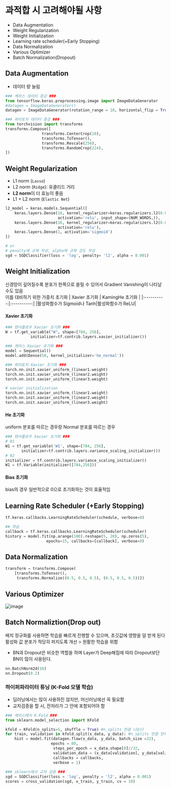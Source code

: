 # 과적합 시 고려해야될 사항
- Data Augmentation
- Weight Regularization
- Weight Initialization
- Learning rate scheduler(+Early Stopping)
- Data Normalization
- Various Optimizer
- Batch Normalization(Dropout)

## Data Augmentation
- 데이터 량 늘림

```python
### 케라스 데이터 증강 ###
from tensorflow.keras.preprocessing.image import ImageDataGenerator
#datagen = ImageDataGenerator()
datagen = ImageDataGenerator(rotation_range = 10, horizontal_flip = True, zoom_range = 0.1)

### 파이토치 데이터 증강 ###
from torchvision import transforms
transforms.Compose([
				transforms.CenterCrop(10),
				transforms.ToTensor(),
				transforms.Rescale(256),
				transforms.RandomCrop(224),
])
```

## Weight Regularization
- L1 norm (```Lasso```)
- L2 norm (```Ridge```): 유클리드 거리
- **L2 norm**이 더 효능이 좋음
- L1 + L2 norm (```Elastic Net```)
```python
l2_model = keras.models.Sequential([
    keras.layers.Dense(16, kernel_regularizer=keras.regularizers.l2(0.001),
                       activation='relu', input_shape=(NUM_WORDS,)),
    keras.layers.Dense(16, kernel_regularizer=keras.regularizers.l2(0.001),
                       activation='relu'),
    keras.layers.Dense(1, activation='sigmoid')
])

# or
# penalty에 규제 작성, alpha에 규제 강도 작성
sgd = SGDClassifier(loss = 'log', penalty= 'l2', alpha = 0.001)
```

## Weight Initialization
신경망이 깊어질수록 분포가 한쪽으로 쏠릴 수 있어서 Gradient Vanishing이 나타날 수도 있음  
이를 대비하기 위한 가중치 초기화
| Xavier 초기화 | KamingHe 초기화 |
|:----------:|:----------:|
|활성화함수가 Sigmoid나 Tanh|활성화함수가 ReLU|
#### Xavier 초기화
```python
### 텐서플로우 Xavier 초기화 ###
W = tf.get_variable("W", shape=[784, 256],
           initializer=tf.contrib.layers.xavier_initializer())
           
### 케라스 Xavier 초기화 ###
model = Sequential()
model.add(Dense(50, kernel_initializer='he_normal'))

### 파이토치 Xavier 초기화 ###
torch.nn.init.xavier_uniform_(linear1.weight)
torch.nn.init.xavier_uniform_(linear2.weight)
torch.nn.init.xavier_uniform_(linear3.weight)

# xavier initialization
torch.nn.init.xavier_uniform_(linear1.weight)
torch.nn.init.xavier_uniform_(linear2.weight)
torch.nn.init.xavier_uniform_(linear3.weight)
```
#### He 초기화
uniform 분포를 따르는 경우랑 Normal 분포를 따르는 경우
```python
### 텐서플로우 Xavier 초기화 ###
# 01
W1 = tf.get_variable('W1', shape=[784, 256],
       initializer=tf.contrib.layers.variance_scaling_initializer())
# 02       
initializer = tf.contrib.layers.variance_scaling_initializer()
W1 = tf.Variable(initializer([784,256]))
```
#### Bias 초기화
bias의 경우 일반적으로 0으로 초기화하는 것이 효율적임

## Learning Rate Scheduler (+Early Stopping)
```python
tf.keras.callbacks.LearningRateScheduler(schedule, verbose=0)

## 학습
callback = tf.keras.callbacks.LearningRateScheduler(scheduler)
history = model.fit(np.arange(100).reshape(5, 20), np.zeros(5),
                  epochs=15, callbacks=[callback], verbose=0)
```
## Data Normalization
```python
transform = transforms.Compose(
    [transforms.ToTensor(),
     transforms.Normalize((0.5, 0.5, 0.5), (0.5, 0.5, 0.5))])
```

## Various Optimizer

![image](https://user-images.githubusercontent.com/72767245/106107190-fa23dc00-6189-11eb-8c9c-065e18577a0a.png)


## Batch Normaliztion(Drop out)
배치 정규화를 사용하면 학습을 빠르게 진행할 수 있으며, 초깃값에 영향을 덜 받게 된다  
활성화 값 분포가 적당히 퍼지도록 개선 > 원활한 학습을 위함
- BN과 Dropout은 비슷한 역할을 하며 Layer가 Deep해짐에 따라 Dropout보단 BN이 많이 사용된다.

```python
nn.BatchNorm2d(16)
nn.Dropout(0.2)
```


### 하이퍼파라미터 튜닝 (K-Fold 모델 학습)
- 딥러닝에서는 많이 사용하진 않지만, 머신러닝에선 꼭 필요함
- 교차검증을 할 시, 전처리가 그 안에 포함되어야 함
```python
### 케라스에서 K-Fold ###
from sklearn.model_selection import KFold

kfold = KFold(n_splits=5, shuffle = True) #n_splits 만큼 나눈다
for train, validation in kfold.split(x_data, y_data): #n_splits 만큼 반복
    hist = model.fit(datagen.flow(x_data, y_data, batch_size =32),                     
                    epochs = 60, 
                     steps_per_epoch = x_data.shape[0]//32, 
                     validation_data = (x_data[validation], y_data[validation]), 
                     callbacks = callbacks,
                     verbose = 1)
		     
### sklearn에서 교차 검증 ### 
sgd = SGDClassifier(loss = 'log', penalty = 'l2', alpha = 0.001)
scores = cross_validation(sgd, x_train, y_train, cv = 10)
```
